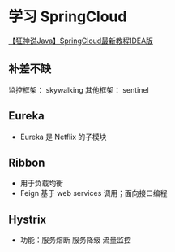 # 学习 SpringCloud
[【狂神说Java】SpringCloud最新教程IDEA版](https://www.bilibili.com/video/BV1jJ411S7xr?p=5&spm_id_from=pageDriver)

## 补差不缺
监控框架： skywalking
其他框架： sentinel

## Eureka
* Eureka 是 Netflix 的子模块

## Ribbon 
* 用于负载均衡 
* Feign 基于 web services 调用；面向接口编程

## Hystrix 
* 功能：服务熔断 服务降级 流量监控
